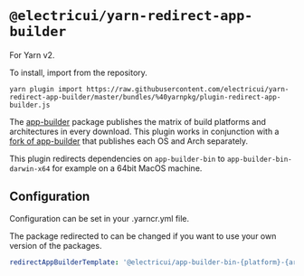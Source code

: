 # `@electricui/yarn-redirect-app-builder`

For Yarn v2.

To install, import from the repository.

```
yarn plugin import https://raw.githubusercontent.com/electricui/yarn-redirect-app-builder/master/bundles/%40yarnpkg/plugin-redirect-app-builder.js
```

The [app-builder](https://github.com/develar/app-builder) package publishes the matrix of build platforms and architectures in every download. This plugin works in conjunction with a [fork of app-builder](https://github.com/electricui/app-builder) that publishes each OS and Arch separately. 

This plugin redirects dependencies on `app-builder-bin` to `app-builder-bin-darwin-x64` for example on a 64bit MacOS machine.

## Configuration

Configuration can be set in your .yarncr.yml file.

The package redirected to can be changed if you want to use your own version of the packages.

```yml
redirectAppBuilderTemplate: '@electricui/app-builder-bin-{platform}-{arch}'
```
